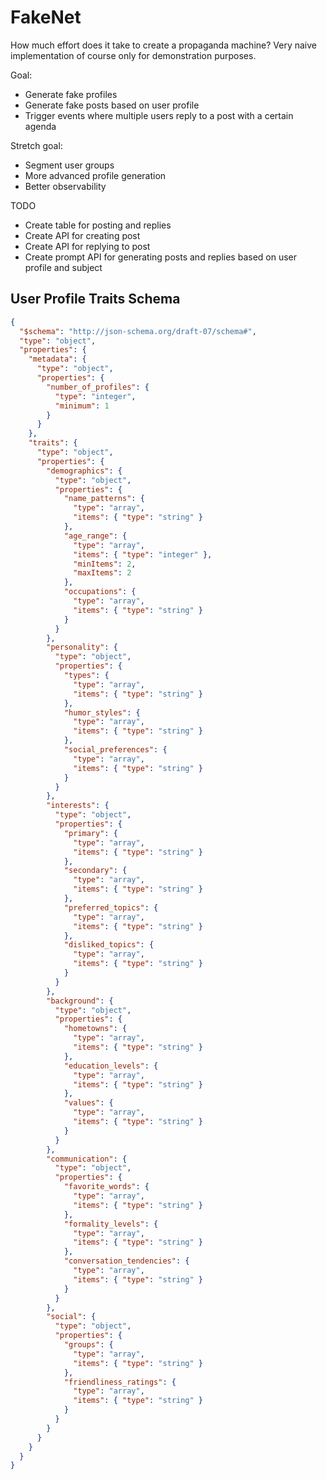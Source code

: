 # FakeNet

How much effort does it take to create a propaganda machine?
Very naive implementation of course only for demonstration purposes.

Goal:

* Generate fake profiles
* Generate fake posts based on user profile
* Trigger events where multiple users reply to a post with a certain agenda

Stretch goal:

* Segment user groups
* More advanced profile generation
* Better observability


TODO

* Create table for posting and replies
* Create API for creating post
* Create API for replying to post
* Create prompt API for generating posts and replies based on user profile and subject


## User Profile Traits Schema
```json
{
  "$schema": "http://json-schema.org/draft-07/schema#",
  "type": "object",
  "properties": {
    "metadata": {
      "type": "object",
      "properties": {
        "number_of_profiles": {
          "type": "integer",
          "minimum": 1
        }
      }
    },
    "traits": {
      "type": "object",
      "properties": {
        "demographics": {
          "type": "object",
          "properties": {
            "name_patterns": {
              "type": "array",
              "items": { "type": "string" }
            },
            "age_range": {
              "type": "array",
              "items": { "type": "integer" },
              "minItems": 2,
              "maxItems": 2
            },
            "occupations": {
              "type": "array",
              "items": { "type": "string" }
            }
          }
        },
        "personality": {
          "type": "object",
          "properties": {
            "types": {
              "type": "array",
              "items": { "type": "string" }
            },
            "humor_styles": {
              "type": "array",
              "items": { "type": "string" }
            },
            "social_preferences": {
              "type": "array",
              "items": { "type": "string" }
            }
          }
        },
        "interests": {
          "type": "object",
          "properties": {
            "primary": {
              "type": "array",
              "items": { "type": "string" }
            },
            "secondary": {
              "type": "array",
              "items": { "type": "string" }
            },
            "preferred_topics": {
              "type": "array",
              "items": { "type": "string" }
            },
            "disliked_topics": {
              "type": "array",
              "items": { "type": "string" }
            }
          }
        },
        "background": {
          "type": "object",
          "properties": {
            "hometowns": {
              "type": "array",
              "items": { "type": "string" }
            },
            "education_levels": {
              "type": "array",
              "items": { "type": "string" }
            },
            "values": {
              "type": "array",
              "items": { "type": "string" }
            }
          }
        },
        "communication": {
          "type": "object",
          "properties": {
            "favorite_words": {
              "type": "array",
              "items": { "type": "string" }
            },
            "formality_levels": {
              "type": "array",
              "items": { "type": "string" }
            },
            "conversation_tendencies": {
              "type": "array",
              "items": { "type": "string" }
            }
          }
        },
        "social": {
          "type": "object",
          "properties": {
            "groups": {
              "type": "array",
              "items": { "type": "string" }
            },
            "friendliness_ratings": {
              "type": "array",
              "items": { "type": "string" }
            }
          }
        }
      }
    }
  }
}


```
